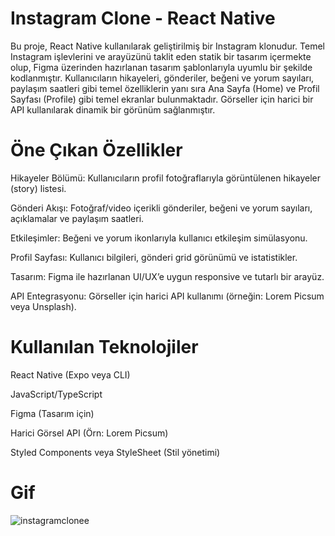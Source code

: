# Instagram Clone - React Native

Bu proje, React Native kullanılarak geliştirilmiş bir Instagram klonudur. Temel Instagram işlevlerini ve arayüzünü taklit eden statik bir tasarım içermekte olup, Figma üzerinden hazırlanan tasarım şablonlarıyla uyumlu bir şekilde kodlanmıştır. Kullanıcıların hikayeleri, gönderiler, beğeni ve yorum sayıları, paylaşım saatleri gibi temel özelliklerin yanı sıra Ana Sayfa (Home) ve Profil Sayfası (Profile) gibi temel ekranlar bulunmaktadır. Görseller için harici bir API kullanılarak dinamik bir görünüm sağlanmıştır.

# Öne Çıkan Özellikler

Hikayeler Bölümü: Kullanıcıların profil fotoğraflarıyla görüntülenen hikayeler (story) listesi.

Gönderi Akışı: Fotoğraf/video içerikli gönderiler, beğeni ve yorum sayıları, açıklamalar ve paylaşım saatleri.

Etkileşimler: Beğeni ve yorum ikonlarıyla kullanıcı etkileşim simülasyonu.

Profil Sayfası: Kullanıcı bilgileri, gönderi grid görünümü ve istatistikler.

Tasarım: Figma ile hazırlanan UI/UX’e uygun responsive ve tutarlı bir arayüz.

API Entegrasyonu: Görseller için harici API kullanımı (örneğin: Lorem Picsum veya Unsplash).

# Kullanılan Teknolojiler

React Native (Expo veya CLI)

JavaScript/TypeScript

Figma (Tasarım için)

Harici Görsel API (Örn: Lorem Picsum)

Styled Components veya StyleSheet (Stil yönetimi)

# Gif
![instagramclonee](https://github.com/user-attachments/assets/1e95ff8b-bb4b-4d4c-ba94-dbd20c8ea21b)


